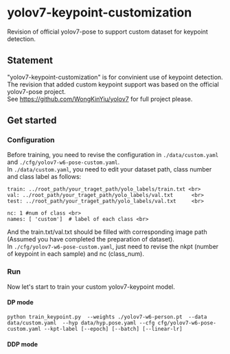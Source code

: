 # yolov7-keypoint-customization
Revision of official yolov7-pose to support custom dataset for keypoint detection.<br>
## Statement
"yolov7-keypoint-customization" is for convinient use of keypoint detection. The revision that added custom keypoint support was based on the official yolov7-pose project.<br>
See https://github.com/WongKinYiu/yolov7 for full project please.
## Get started
### Configuration
Before training, you need to revise the configuration in ```./data/custom.yaml``` and ```./cfg/yolov7-w6-pose-custom.yaml```.<br>
In ```./data/custom.yaml```, you need to edit your dataset path, class number and class label as follows:<br>
```
train: ../root_path/your_traget_path/yolo_labels/train.txt <br>
val: ../root_path/your_traget_path/yolo_labels/val.txt      <br>
test: ../root_path/your_traget_path/yolo_labels/val.txt     <br>

nc: 1 #num of class <br>
names: [ 'custom']  # label of each class <br>
```
And the train.txt/val.txt should be filled with corresponding image path (Assumed you have completed the preparation of dataset). <br>
In ```./cfg/yolov7-w6-pose-custom.yaml```, just need to revise the nkpt (number of keypoint in each sample) and nc (class_num).
### Run
Now let's start to train your custom yolov7-keypoint model.
#### DP mode
```python train_keypoint.py  --weights ./yolov7-w6-person.pt  --data data/custom.yaml  --hyp data/hyp.pose.yaml --cfg cfg/yolov7-w6-pose-custom.yaml --kpt-label [--epoch] [--batch] [--linear-lr]```
#### DDP mode
